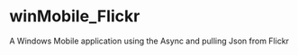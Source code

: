 winMobile_Flickr
================

A Windows Mobile application using the Async and pulling Json from Flickr
